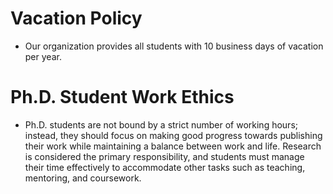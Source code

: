 # Vacation Policy
- Our organization provides all students with 10 business days of vacation per year.
# Ph.D. Student Work Ethics
- Ph.D. students are not bound by a strict number of working hours; instead, they should focus on making good progress towards publishing their work while maintaining a balance between work and life. Research is considered the primary responsibility, and students must manage their time effectively to accommodate other tasks such as teaching, mentoring, and coursework.